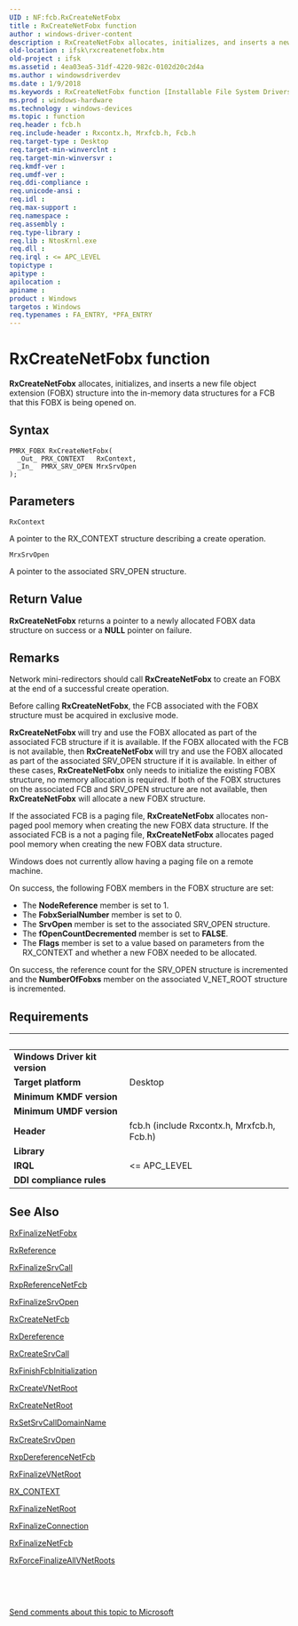 ```yaml
---
UID : NF:fcb.RxCreateNetFobx
title : RxCreateNetFobx function
author : windows-driver-content
description : RxCreateNetFobx allocates, initializes, and inserts a new file object extension (FOBX) structure into the in-memory data structures for a FCB that this FOBX is being opened on.
old-location : ifsk\rxcreatenetfobx.htm
old-project : ifsk
ms.assetid : 4ea03ea5-31df-4220-982c-0102d20c2d4a
ms.author : windowsdriverdev
ms.date : 1/9/2018
ms.keywords : RxCreateNetFobx function [Installable File System Drivers], RxCreateNetFobx, ifsk.rxcreatenetfobx, fcb/RxCreateNetFobx, rxref_851152a8-bc89-44f8-9e74-1621e425dbba.xml
ms.prod : windows-hardware
ms.technology : windows-devices
ms.topic : function
req.header : fcb.h
req.include-header : Rxcontx.h, Mrxfcb.h, Fcb.h
req.target-type : Desktop
req.target-min-winverclnt : 
req.target-min-winversvr : 
req.kmdf-ver : 
req.umdf-ver : 
req.ddi-compliance : 
req.unicode-ansi : 
req.idl : 
req.max-support : 
req.namespace : 
req.assembly : 
req.type-library : 
req.lib : NtosKrnl.exe
req.dll : 
req.irql : <= APC_LEVEL
topictype : 
apitype : 
apilocation : 
apiname : 
product : Windows
targetos : Windows
req.typenames : FA_ENTRY, *PFA_ENTRY
---
```



# RxCreateNetFobx function
<b>RxCreateNetFobx</b> allocates, initializes, and inserts a new file object extension (FOBX) structure into the in-memory data structures for a FCB that this FOBX is being opened on.

## Syntax

````
PMRX_FOBX RxCreateNetFobx(
  _Out_ PRX_CONTEXT   RxContext,
  _In_  PMRX_SRV_OPEN MrxSrvOpen
);
````

## Parameters

`RxContext`

A pointer to the RX_CONTEXT structure describing a create operation.

`MrxSrvOpen`

A pointer to the associated SRV_OPEN structure.


## Return Value

<b>RxCreateNetFobx</b> returns a pointer to a newly allocated FOBX data structure on success or a <b>NULL</b> pointer on failure.

## Remarks

Network mini-redirectors should call <b>RxCreateNetFobx</b> to create an FOBX at the end of a successful create operation.

Before calling <b>RxCreateNetFobx</b>, the FCB associated with the FOBX structure must be acquired in exclusive mode. 

<b>RxCreateNetFobx </b>will try and use the FOBX allocated as part of the associated FCB structure if it is available. If the FOBX allocated with the FCB is not available, then <b>RxCreateNetFobx </b>will try and use the FOBX allocated as part of the associated SRV_OPEN structure if it is available. In either of these cases, <b>RxCreateNetFobx</b> only needs to initialize the existing FOBX structure, no memory allocation is required. If both of the FOBX structures on the associated FCB and SRV_OPEN structure are not available, then <b>RxCreateNetFobx</b> will allocate a new FOBX structure. 

If the associated FCB is a paging file, <b>RxCreateNetFobx</b> allocates non-paged pool memory when creating the new FOBX data structure. If the associated FCB is a not a paging file, <b>RxCreateNetFobx</b> allocates paged pool memory when creating the new FOBX data structure.

Windows does not currently allow having a paging file on a remote machine.

On success, the following FOBX members in the FOBX structure are set:
<ul>
<li>
The <b>NodeReference</b> member is set to 1.

</li>
<li>
The <b>FobxSerialNumber</b> member is set to 0.

</li>
<li>
The <b>SrvOpen</b> member is set to the associated SRV_OPEN structure.

</li>
<li>
The <b>fOpenCountDecremented</b> member is set to <b>FALSE</b>.

</li>
<li>
The <b>Flags</b> member is set to a value based on parameters from the RX_CONTEXT and whether a new FOBX needed to be allocated. 

</li>
</ul>On success, the reference count for the SRV_OPEN structure is incremented and the <b>NumberOfFobxs</b> member on the associated V_NET_ROOT structure is incremented.

## Requirements
| &nbsp; | &nbsp; |
| ---- |:---- |
| **Windows Driver kit version** |  |
| **Target platform** | Desktop |
| **Minimum KMDF version** |  |
| **Minimum UMDF version** |  |
| **Header** | fcb.h (include Rxcontx.h, Mrxfcb.h, Fcb.h) |
| **Library** |  |
| **IRQL** | <= APC_LEVEL |
| **DDI compliance rules** |  |

## See Also

<a href="..\fcb\nf-fcb-rxfinalizenetfobx.md">RxFinalizeNetFobx</a>

<a href="..\rxprocs\nf-rxprocs-rxreference.md">RxReference</a>

<a href="..\fcb\nf-fcb-rxfinalizesrvcall.md">RxFinalizeSrvCall</a>

<a href="..\fcb\nf-fcb-rxpreferencenetfcb.md">RxpReferenceNetFcb</a>

<a href="..\fcb\nf-fcb-rxfinalizesrvopen.md">RxFinalizeSrvOpen</a>

<a href="..\fcb\nf-fcb-rxcreatenetfcb.md">RxCreateNetFcb</a>

<a href="..\rxprocs\nf-rxprocs-rxdereference.md">RxDereference</a>

<a href="..\fcb\nf-fcb-rxcreatesrvcall.md">RxCreateSrvCall</a>

<a href="..\fcb\nf-fcb-rxfinishfcbinitialization.md">RxFinishFcbInitialization</a>

<a href="..\fcb\nf-fcb-rxcreatevnetroot.md">RxCreateVNetRoot</a>

<a href="..\fcb\nf-fcb-rxcreatenetroot.md">RxCreateNetRoot</a>

<a href="..\rxprocs\nf-rxprocs-rxsetsrvcalldomainname.md">RxSetSrvCallDomainName</a>

<a href="..\fcb\nf-fcb-rxcreatesrvopen.md">RxCreateSrvOpen</a>

<a href="..\fcb\nf-fcb-rxpdereferencenetfcb.md">RxpDereferenceNetFcb</a>

<a href="..\fcb\nf-fcb-rxfinalizevnetroot.md">RxFinalizeVNetRoot</a>

<a href="..\rxcontx\ns-rxcontx-_rx_context.md">RX_CONTEXT</a>

<a href="..\fcb\nf-fcb-rxfinalizenetroot.md">RxFinalizeNetRoot</a>

<a href="..\rxprocs\nf-rxprocs-rxfinalizeconnection.md">RxFinalizeConnection</a>

<a href="..\rxprocs\nf-rxprocs-rxfinalizenetfcb.md">RxFinalizeNetFcb</a>

<a href="..\rxprocs\nf-rxprocs-rxforcefinalizeallvnetroots.md">RxForceFinalizeAllVNetRoots</a>

 

 

<a href="mailto:wsddocfb@microsoft.com?subject=Documentation%20feedback [ifsk\ifsk]:%20RxCreateNetFobx function%20 RELEASE:%20(1/9/2018)&amp;body=%0A%0APRIVACY STATEMENT%0A%0AWe use your feedback to improve the documentation. We don't use your email address for any other purpose, and we'll remove your email address from our system after the issue that you're reporting is fixed. While we're working to fix this issue, we might send you an email message to ask for more info. Later, we might also send you an email message to let you know that we've addressed your feedback.%0A%0AFor more info about Microsoft's privacy policy, see http://privacy.microsoft.com/en-us/default.aspx." title="Send comments about this topic to Microsoft">Send comments about this topic to Microsoft</a>
